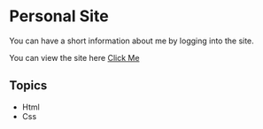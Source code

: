 # Personal Site

You can have a short information about me by logging into the site.

You can view the site here
[Click Me](https://saidsglm.github.io/saidsglm-site/)

## Topics

- Html
- Css
